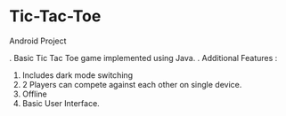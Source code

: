 # Tic-Tac-Toe
Android Project

. Basic Tic Tac Toe game implemented using Java.
. Additional Features :
1. Includes dark mode switching
2. 2 Players can compete against each other on single device.
3. Offline
4. Basic User Interface.
